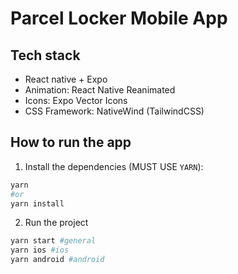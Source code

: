 # Parcel Locker Mobile App

## Tech stack

- React native + Expo
- Animation: React Native Reanimated
- Icons: Expo Vector Icons
- CSS Framework: NativeWind (TailwindCSS)

## How to run the app

1. Install the dependencies (MUST USE `YARN`):

```bash
yarn
#or
yarn install
```

2. Run the project

```bash
yarn start #general
yarn ios #ios
yarn android #android
```
